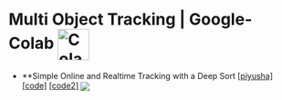 <a id="object_tracking_"></a>
# Multi Object Tracking | Google-Colab <img alt="Colaboratory logo" width="55px" src="https://colab.research.google.com/img/colab_favicon_256px.png" align="center">
* **Simple Online and Realtime Tracking with a Deep Sort
[[piyusha]](https://arxiv.org/abs/1703.07402)
[[code]](https://github.com/nwojke/deep_sort)
[[code2]](https://github.com/theAIGuysCode/yolov4-deepsort)
[<img src="https://colab.research.google.com/assets/colab-badge.svg" align="center">](https://colab.research.google.com/github/hardik0/Multi-Object-Tracking-Google-Colab/blob/main/YOLOv4-DeepSORT.ipynb)


